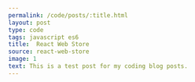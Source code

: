 ```yaml
---
permalink: /code/posts/:title.html
layout: post
type: code
tags: javascript es6
title:  React Web Store
source: react-web-store
image: 1
text: This is a test post for my coding blog posts.
---
```

